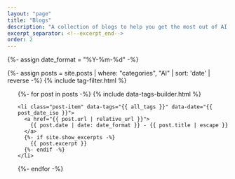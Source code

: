 ```yaml
---
layout: "page"
title: "Blogs"
description: "A collection of blogs to help you get the most out of AI."
excerpt_separator: <!--excerpt_end-->
order: 2
---
```


{%- assign date_format = "%Y-%m-%d" -%}

{%- assign posts = site.posts | where: "categories", "AI" | sort: 'date' | reverse  -%}
{% include tag-filter.html %}

<ul class="post-list">
  {%- for post in posts -%}
    {% include data-tags-builder.html %}

    <li class="post-item" data-tags="{{ all_tags }}" data-date="{{ post_date_iso }}">
      <a href="{{ post.url | relative_url }}">
        {{ post.date | date: date_format }} - {{ post.title | escape }}
      </a>
      {%- if site.show_excerpts -%}
        {{ post.excerpt }}
      {%- endif -%}
    </li>
  {%- endfor -%}
</ul>
